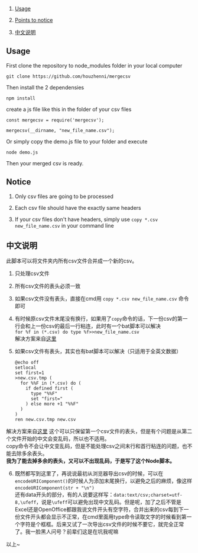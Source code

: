 1. [Usage](#usage)

2. [Points to notice](#notice)

3. [中文说明](#中文说明)

## Usage

First clone the repository to node_modules folder in your local computer

	git clone https://github.com/houzhenni/mergecsv
	
Then install the 2 dependensies

	npm install

create a js file like this in the folder of your csv files

	const mergecsv = require('mergecsv');

	mergecsv(__dirname, "new_file_name.csv");

Or simply copy the demo.js file to your folder and execute

	node demo.js

Then your merged csv is ready.

## Notice

1. Only csv files are going to be processed

2. Each csv file should have the exactly same headers

3. If your csv files don't have headers, simply use `copy *.csv new_file_name.csv` in your command line

## 中文说明

此脚本可以将文件夹内所有csv文件合并成一个新的csv。

1. 只处理csv文件

2. 所有csv文件的表头必须一致

3. 如果csv文件没有表头，直接在cmd用 `copy *.csv new_file_name.csv` 命令即可

4. 有时候原csv文件末尾没有换行，如果用了`copy`命令的话，下一份csv的第一行会和上一份csv的最后一行粘连，此时有一个bat脚本可以解决    
	`for %f in (*.csv) do type %f>>new_file_name.csv`    
解决方案来自[这里](https://stackoverflow.com/questions/45652493/merging-text-files-in-bat-with-line-break-between-files)

5. 如果csv文件有表头，其实也有bat脚本可以解决（只适用于全英文数据）    

	```
	@echo off
	setlocal
	set first=1
	>new.csv.tmp (
	  for %%F in (*.csv) do (
	    if defined first (
	      type "%%F"
	      set "first="
	    ) else more +1 "%%F"
	  )
	)
	ren new.csv.tmp new.csv
	```


解决方案来自[这里](https://stackoverflow.com/questions/12745623/batch-combine-csv-remove-header/12751399#12751399)
这个可以只保留第一个csv文件的表头，但是有个问题是从第二个文件开始的中文会变乱码，所以也不适用。    
copy命令不会让中文变乱码，但是不能处理csv之间末行和首行粘连的问题，也不能去除多余表头。    
**我为了能去掉多余的表头，又可以不出现乱码，于是写了这个Node脚本。**

6. 既然都写到这里了，再说说最初从浏览器导出csv的时候，可以在`encodeURIComponent()`的时候人为添加末尾换行，以避免之后的麻烦，像这样`encodeURIComponent(str + "\n")`    
还有data开头的部分，有的人说要这样写：`data:text/csv;charset=utf-8,\ufeff`，说是`\ufeff`可以避免出现中文乱码。但是呢，加了之后不管是Excel还是OpenOffice都跟我说文件开头有空字符，合并出来的csv每到下一份文件开头都会显示不正常，在cmd里面用type命令读取文字的时候看到第一个字符是个框框。后来又试了一次导出csv文件的时候不要它，就完全正常了。我一脸黑人问号？前辈们这是在坑我呢嘛

以上~
